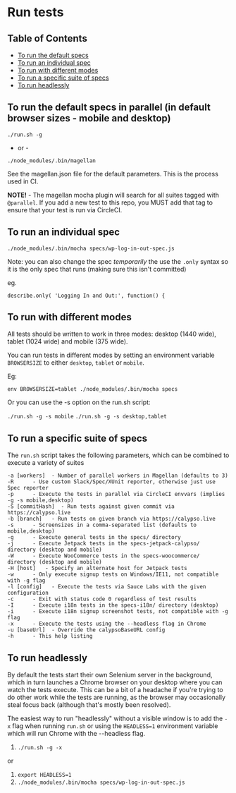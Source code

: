 # Run tests

## Table of Contents

- [To run the default specs](#to-run-the-default-specs-in-parallel-in-default-browser-sizes---mobile-and-desktop)
- [To run an individual spec](#to-run-an-individual-spec)
- [To run with different modes](#to-run-with-different-modes)
- [To run a specific suite of specs](#to-run-a-specific-suite-of-specs)
- [To run headlessly](#to-run-headlessly)

## To run the default specs in parallel (in default browser sizes - mobile and desktop)

`./run.sh -g`

- or -

`./node_modules/.bin/magellan`

See the magellan.json file for the default parameters.  This is the process used in CI.

**NOTE!** - The magellan mocha plugin will search for all suites tagged with `@parallel`.  If you add a new test to this repo, you MUST add that tag to ensure that your test is run via CircleCI.

## To run an individual spec

`./node_modules/.bin/mocha specs/wp-log-in-out-spec.js`

Note: you can also change the spec _temporarily_ the use the `.only` syntax so it is the only spec that runs (making sure this isn't committed)

eg.

`describe.only( 'Logging In and Out:', function() {`

## To run with different modes

All tests should be written to work in three modes: desktop (1440 wide), tablet (1024 wide) and mobile (375 wide).

You can run tests in different modes by setting an environment variable `BROWSERSIZE` to either `desktop`, `tablet` or `mobile`.

Eg:

`env BROWSERSIZE=tablet ./node_modules/.bin/mocha specs`

Or you can use the -s option on the run.sh script:

`./run.sh -g -s mobile`
`./run.sh -g -s desktop,tablet`

## To run a specific suite of specs

The `run.sh` script takes the following parameters, which can be combined to execute a variety of suites

    -a [workers]  - Number of parallel workers in Magellan (defaults to 3)
    -R      - Use custom Slack/Spec/XUnit reporter, otherwise just use Spec reporter
    -p      - Execute the tests in parallel via CircleCI envvars (implies -g -s mobile,desktop)
    -S [commitHash]  - Run tests against given commit via https://calypso.live
    -b [branch]   - Run tests on given branch via https://calypso.live
    -s      - Screensizes in a comma-separated list (defaults to mobile,desktop)
    -g      - Execute general tests in the specs/ directory
    -j      - Execute Jetpack tests in the specs-jetpack-calypso/ directory (desktop and mobile)
    -W      - Execute WooCommerce tests in the specs-woocommerce/ directory (desktop and mobile)
    -H [host]   - Specify an alternate host for Jetpack tests
    -w      - Only execute signup tests on Windows/IE11, not compatible with -g flag
    -l [config]   - Execute the tests via Sauce Labs with the given configuration
    -c      - Exit with status code 0 regardless of test results
    -I      - Execute i18n tests in the specs-i18n/ directory (desktop)
    -i      - Execute i18n signup screenshot tests, not compatible with -g flag
    -x      - Execute the tests using the --headless flag in Chrome
    -u [baseUrl]  - Override the calypsoBaseURL config
    -h      - This help listing

## To run headlessly

By default the tests start their own Selenium server in the background, which in turn launches a Chrome browser on your desktop where you can watch the tests execute.  This can be a bit of a headache if you're trying to do other work while the tests are running, as the browser may occasionally steal focus back (although that's mostly been resolved).

The easiest way to run "headlessly" without a visible window is to add the `-x` flag when running `run.sh` or using the `HEADLESS=1` environment variable which will run Chrome with the --headless flag.

1. `./run.sh -g -x`

or

1. `export HEADLESS=1`
1. `./node_modules/.bin/mocha specs/wp-log-in-out-spec.js`
